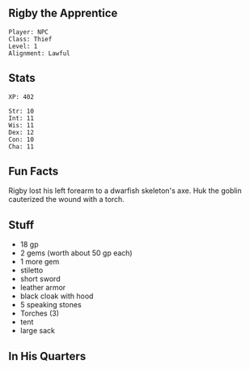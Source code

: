 
## Rigby the Apprentice

    Player: NPC
    Class: Thief
    Level: 1
    Alignment: Lawful

## Stats

    XP: 402

    Str: 10
    Int: 11
    Wis: 11
    Dex: 12
    Con: 10
    Cha: 11

## Fun Facts

Rigby lost his left forearm to a dwarfish skeleton's axe.  Huk the goblin
cauterized the wound with a torch.

## Stuff

* 18 gp
* 2 gems (worth about 50 gp each)
* 1 more gem
* stiletto
* short sword
* leather armor
* black cloak with hood
* 5 speaking stones
* Torches (3)
* tent
* large sack

## In His Quarters

